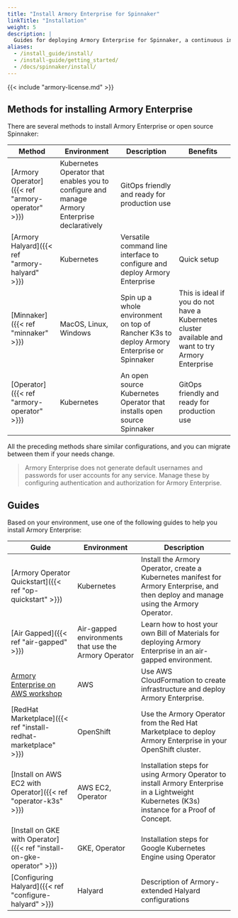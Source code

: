```yaml
---
title: "Install Armory Enterprise for Spinnaker"
linkTitle: "Installation"
weight: 5
description: |
  Guides for deploying Armory Enterprise for Spinnaker, a continuous integration and software delivery platform built on top of Spinnaker<sup>TM</sup>, in your air-gapped, local, or cloud environment (AWS, GCP, Azure, Kubernetes, OpenShift). Use the Armory Operator for Kubernetes to install  Armory Enterprise, or use the open source Operator to install open source Spinnaker in Kubernetes.
aliases:
  - /install_guide/install/
  - /install-guide/getting_started/
  - /docs/spinnaker/install/
---
```


{{< include "armory-license.md" >}}

## Methods for installing Armory Enterprise

There are several methods to install Armory Enterprise or open source Spinnaker:

| Method                             | Environment           | Description                                                          | Benefits                                                            |
|------------------------------------|-----------------------|----------------------------------------------------------------------|-----------------------------------------------------------------|
| [Armory Operator]({{< ref "armory-operator" >}})   |  Kubernetes Operator that enables you to configure and manage Armory Enterprise declaratively | GitOps friendly and ready for production use                                 |
| [Armory Halyard]({{< ref "armory-halyard" >}}) | Kubernetes            | Versatile command line interface to configure and deploy Armory Enterprise   | Quick setup                                                     |
| [Minnaker]({{< ref "minnaker" >}})             | MacOS, Linux, Windows | Spin up a whole environment on top of Rancher K3s to deploy Armory Enterprise or Spinnaker    | This is ideal if you do not have a Kubernetes cluster available and want to try Armory Enterprise |
| [Operator]({{< ref "armory-operator" >}}) | Kubernetes            | An open source Kubernetes Operator that installs open source Spinnaker | GitOps friendly and ready for production use                                 |


All the preceding methods share similar configurations, and you can migrate between them if your needs change.

> Armory Enterprise does not generate default usernames and passwords for user accounts for any service. Manage these by configuring authentication and authorization for Armory Enterprise.

## Guides

Based on your environment, use one of the following guides to help you install Armory Enterprise:

| Guide                                                                 | Environment                    | Description                               |
|-----------------------------------------------------------------------|--------------------------------|-------------------------------------------|
| [Armory Operator Quickstart]({{< ref "op-quickstart" >}})             | Kubernetes                     | Install the Armory Operator, create a Kubernetes manifest for Armory Enterprise, and then deploy and manage using the Armory Operator. |
| [Air Gapped]({{< ref "air-gapped" >}})                                | Air-gapped environments that use the Armory Operator | Learn how to host your own Bill of Materials for deploying Armory Enterprise in an air-gapped environment.                     |
| [Armory Enterprise on AWS workshop](https://armory.awsworkshop.io/) | AWS |  Use AWS CloudFormation to create infrastructure and deploy Armory Enterprise.
| [RedHat Marketplace]({{< ref "install-redhat-marketplace" >}}) | OpenShift | Use the Armory Operator from the Red Hat Marketplace to deploy Armory Enterprise in your OpenShift cluster. |
| [Install on AWS EC2 with Operator]({{< ref "operator-k3s" >}})        | AWS EC2, Operator              | Installation steps for using Armory Operator to install Armory  Enterprise in a Lightweight Kubernetes (K3s) instance for a Proof of Concept.
| [Install on GKE with Operator]({{< ref "install-on-gke-operator" >}}) | GKE, Operator                  | Installation steps for Google Kubernetes Engine using Operator                    |
| [Configuring Halyard]({{< ref "configure-halyard" >}})                | Halyard                        | Description of Armory-extended Halyard configurations              |
